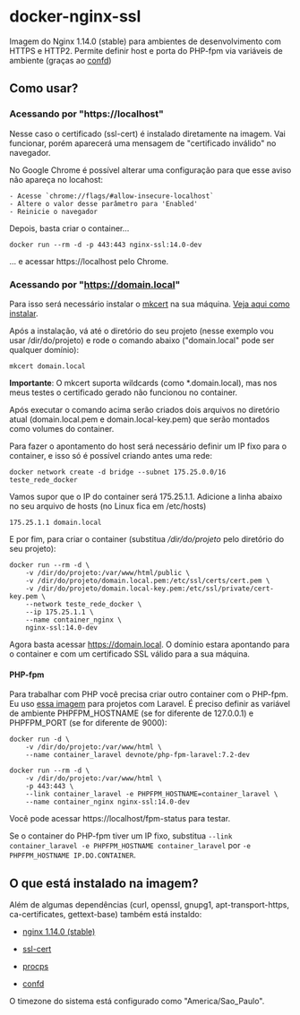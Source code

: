 # docker-nginx-ssl

Imagem do Nginx 1.14.0 (stable) para ambientes de desenvolvimento com HTTPS e HTTP2. Permite definir host e porta do PHP-fpm via variáveis de ambiente (graças ao [confd](https://github.com/kelseyhightower/confd))

## Como usar?

### Acessando por "https://localhost"

Nesse caso o certificado (ssl-cert) é instalado diretamente na imagem. Vai funcionar, porém aparecerá uma mensagem de "certificado inválido" no navegador.

No Google Chrome é possível alterar uma configuração para que esse aviso não apareça no locahost:

    - Acesse `chrome://flags/#allow-insecure-localhost`
    - Altere o valor desse parâmetro para 'Enabled'
    - Reinicie o navegador

Depois, basta criar o container...

`docker run --rm -d -p 443:443 nginx-ssl:14.0-dev`

... e acessar https://localhost pelo Chrome.


### Acessando por "https://domain.local"

Para isso será necessário instalar o [mkcert](https://github.com/FiloSottile/mkcert) na sua máquina. [Veja aqui como instalar](https://github.com/FiloSottile/mkcert#installation).

Após a instalação, vá até o diretório do seu projeto (nesse exemplo vou usar /dir/do/projeto) e rode o comando abaixo ("domain.local" pode ser qualquer domínio):

`mkcert domain.local`

**Importante**: O mkcert suporta wildcards (como *.domain.local), mas nos meus testes o certificado gerado não funcionou no container.

Após executar o comando acima serão criados dois arquivos no diretório atual (domain.local.pem e domain.local-key.pem) que serão montados como volumes do container.

Para fazer o apontamento do host será necessário definir um IP fixo para o container, e isso só é possível criando antes uma rede:

`docker network create -d bridge --subnet 175.25.0.0/16 teste_rede_docker`

Vamos supor que o IP do container será 175.25.1.1. Adicione a linha abaixo no seu arquivo de hosts (no Linux fica em /etc/hosts)

`175.25.1.1 domain.local`

E por fim, para criar o container (substitua */dir/do/projeto* pelo diretório do seu projeto):
```
docker run --rm -d \
    -v /dir/do/projeto:/var/www/html/public \
    -v /dir/do/projeto/domain.local.pem:/etc/ssl/certs/cert.pem \
    -v /dir/do/projeto/domain.local-key.pem:/etc/ssl/private/cert-key.pem \
    --network teste_rede_docker \
    --ip 175.25.1.1 \
    --name container_nginx \
    nginx-ssl:14.0-dev
```

Agora basta acessar https://domain.local. O domínio estara apontando para o container e com um certificado SSL válido para a sua máquina.

#### PHP-fpm

Para trabalhar com PHP você precisa criar outro container com o PHP-fpm. Eu uso [essa imagem](https://github.com/andre-devnote/docker-php-fpm-laravel) para projetos com Laravel. É preciso definir as variável de ambiente PHPFPM_HOSTNAME (se for diferente de 127.0.0.1) e PHPFPM_PORT (se for diferente de 9000):

```
docker run -d \
    -v /dir/do/projeto:/var/www/html \
    --name container_laravel devnote/php-fpm-laravel:7.2-dev

docker run --rm -d \
    -v /dir/do/projeto:/var/www/html \
    -p 443:443 \
    --link container_laravel -e PHPFPM_HOSTNAME=container_laravel \
    --name container_nginx nginx-ssl:14.0-dev
```

Você pode acessar https://localhost/fpm-status para testar.

Se o container do PHP-fpm tiver um IP fixo, substitua `--link container_laravel -e PHPFPM_HOSTNAME container_laravel` por `-e PHPFPM_HOSTNAME IP.DO.CONTAINER`.


## O que está instalado na imagem?

Além de algumas dependências (curl, openssl, gnupg1, apt-transport-https, ca-certificates, gettext-base) também está instaldo:

- [nginx 1.14.0 (stable)](http://nginx.org/en/download.html)

- [ssl-cert](https://packages.debian.org/stretch/ssl-cert)

- [procps](https://packages.debian.org/stretch/procps)

- [confd](https://github.com/kelseyhightower/confd)

O timezone do sistema está configurado como "America/Sao_Paulo".

